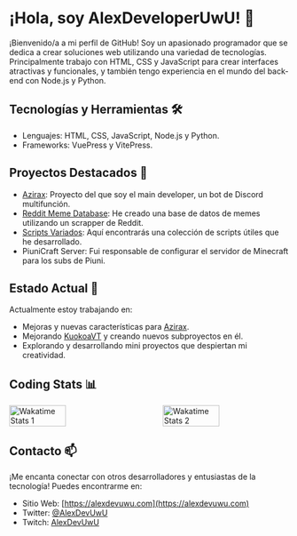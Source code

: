# ¡Hola, soy AlexDeveloperUwU! 👋

¡Bienvenido/a a mi perfil de GitHub! Soy un apasionado programador que se dedica a crear soluciones web utilizando una variedad de tecnologías. Principalmente trabajo con HTML, CSS y JavaScript para crear interfaces atractivas y funcionales, y también tengo experiencia en el mundo del back-end con Node.js y Python.

## Tecnologías y Herramientas 🛠️

- Lenguajes: HTML, CSS, JavaScript, Node.js y Python.
- Frameworks: VuePress y VitePress.

## Proyectos Destacados 🚀

- [Azirax](https://azirax.tk): Proyecto del que soy el main developer, un bot de Discord multifunción.
- [Reddit Meme Database](https://github.com/AlexDevFiles/reddit-meme-database): He creado una base de datos de memes utilizando un scrapper de Reddit. 
- [Scripts Variados](https://github.com/AlexDeveloperUwU/scripts): Aquí encontrarás una colección de scripts útiles que he desarrollado.
- PiuniCraft Server: Fui responsable de configurar el servidor de Minecraft para los subs de Piuni.

## Estado Actual 🌱

Actualmente estoy trabajando en:

- Mejoras y nuevas características para [Azirax](https://azirax.tk).
- Mejorando [KuokoaVT](https://kuokoavt.eu) y creando nuevos subproyectos en él.
- Explorando y desarrollando mini proyectos que despiertan mi creatividad.

## Coding Stats 📊

<div style="display: flex; justify-content: space-between;">
  <img src="https://wakatime.com/share/@AlexDevUwU/adf969ef-c8c4-45de-9faf-38c591cbf714.svg" alt="Wakatime Stats 1" width="45%"/>
  <img src="https://wakatime.com/share/@AlexDevUwU/00163c4e-2b4b-4a93-9d5c-b1b0a12cf6ce.svg" alt="Wakatime Stats 2" width="45%"/>
</div>

## Contacto 📫

¡Me encanta conectar con otros desarrolladores y entusiastas de la tecnología! Puedes encontrarme en:

- Sitio Web: [https://alexdevuwu.com](https://alexdevuwu.com)
- Twitter: [@AlexDevUwU](https://twitter.com/AlexDevUwU)
- Twitch: [AlexDevUwU](https://twitch.tv/alexdevuwu)
